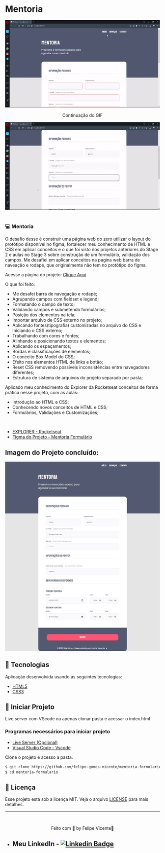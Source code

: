 # Mentoria

<div align="center">
    <img alt="Gif do projeto concluído Mentoria" title="gif" src="./assets/mentoria-first.gif" />
    <br />
    <p>Continuação do GIF</p>
    <img alt="Gif do projeto concluído Mentoria" title="gif" src="./assets/mentoria-second.gif" />
</div>

<br />

### 💻 Mentoria 

O desafio desse é construír uma página web do zero utilizar o layout do protótipo 
disponível no figma, fortalecer meu conhecimento de HTML e CSS em aplicar conceitos 
e o que foi visto nos projetos anteriores do Stage 2 e aulas no Stage 3 sobre construção de um formulário, validação dos campos. 
Me desafiei em aplicar conceitos na pagina web barra de naveação e rodapé, que originalmente não tem no protótipo do figma.

Acesse a página do projeto: [Clique Aqui](https://felipe-gomes-vicente.github.io/mentoria-formulario/)

O que foi feito:

- Me desafei barra de navegação e rodapé;
- Agrupando campos com fieldset e legend;
- Formatando o campo de texto;
- Validando campos e submetendo formulários;
- Posição dos elementos na tela;
- Importar arquivo de CSS externo no projeto;
- Aplicando fontes(tipografia) customizadas no arquivo do CSS e iniciando o CSS externo;
- Trabalhando com cores e fontes;
- Alinhando e posicionando textos e elementos;
- Aplicando os espaçamentos;
- Bordas e classificações de elementos;
- O conceito Box Model do CSS;
- Efeito nos elementos HTML de links e botão;
- Reset CSS removendo possíveis inconsistências entre navegadores diferentes;
- Estrutura de sistema de arquivos do projeto separado por pasta;


Aplicado meu conhecimento do Explorer da Rocketseat conceitos de forma prática nesse projeto, com as aulas:

- Introdução ao HTML e CSS;
- Conhecendo novos conceitos de HTML e CSS;
- Formulários, Validações e Customizações;
  
<br />

- [EXPLORER - Rocketseat](https://www.rocketseat.com.br/explorer)
- [Figma do Projeto - Mentoria Formulário](https://www.figma.com/file/Nws1KWB7DyXBw8L6wXb9mp?node-id=0:1)

## Imagem do Projeto concluído:
 <img alt="Print do projeto Mentoria" title=" Landing page" src="./assets/mentoria.png" />


## 🧪 Tecnologias

Aplicação desenvolvida usando as seguintes tecnologias:

- [HTML5](https://www.w3schools.com/html/default.asp)
- [CSS3](https://www.w3schools.com/css/default.asp)

## 🚀 Iniciar Projeto

Live server com VScode ou apenas clonar pasta e acessar o index.html

### Programas necessários para iniciar projeto

- [Live Server (Opcional)](https://marketplace.visualstudio.com/items?itemName=ritwickdey.LiveServer)
- [Visual Studio Code - Vscode](https://code.visualstudio.com/)

Clone o projeto e acesso a pasta.

```bash
$ git clone https://github.com/felipe-gomes-vicente/mentoria-formulario.git
$ cd mentoria-formulario
```

## 📝 Licença

Esse projeto está sob a licença MIT. Veja o arquivo [LICENSE](LICENSE.md) para mais detalhes.

---

&nbsp;

<p align="center">Feito com 💜 by Felipe Vicente👋</p>

- ## Meu LinkedIn - [![Linkedin Badge](https://img.shields.io/badge/-FelipeVicente-blue?style=flat-square&logo=Linkedin&logoColor=white&link=https://www.linkedin.com/in/felipe-gomes-vicente/)](https://www.linkedin.com/in/felipe-gomes-vicente/)
